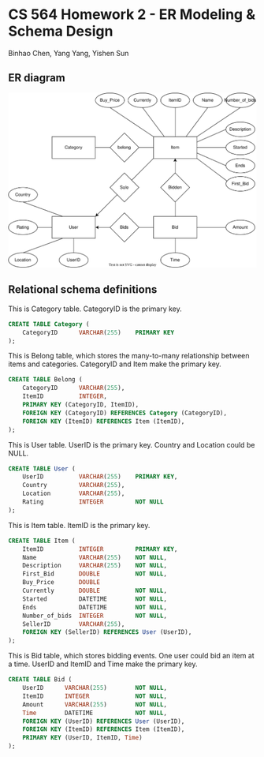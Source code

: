 # CS 564 Homework 2 - ER Modeling & Schema Design

Binhao Chen, Yang Yang, Yishen Sun

## ER diagram

![ER](assignment2.svg)

## Relational schema definitions

This is Category table. CategoryID is the primary key.

```sql
CREATE TABLE Category (
    CategoryID      VARCHAR(255)    PRIMARY KEY
);
```

This is Belong table, which stores the many-to-many relationship between items and categories. CategoryID and Item make the primary key.

```sql
CREATE TABLE Belong (
    CategoryID      VARCHAR(255),
    ItemID          INTEGER,
    PRIMARY KEY (CategoryID, ItemID),
    FOREIGN KEY (CategoryID) REFERENCES Category (CategoryID),
    FOREIGN KEY (ItemID) REFERENCES Item (ItemID),
);
```

This is User table. UserID is the primary key. Country and Location could be NULL.

```sql
CREATE TABLE User (
    UserID          VARCHAR(255)    PRIMARY KEY,
    Country         VARCHAR(255),
    Location        VARCHAR(255),
    Rating          INTEGER         NOT NULL
);
```

This is Item table. ItemID is the primary key.

```sql
CREATE TABLE Item (
    ItemID          INTEGER         PRIMARY KEY,
    Name            VARCHAR(255)    NOT NULL,
    Description     VARCHAR(255)    NOT NULL,
    First_Bid       DOUBLE          NOT NULL,
    Buy_Price       DOUBLE
    Currently       DOUBLE          NOT NULL,
    Started         DATETIME        NOT NULL,
    Ends            DATETIME        NOT NULL,
    Number_of_bids  INTEGER         NOT NULL,
    SellerID        VARCHAR(255),
    FOREIGN KEY (SellerID) REFERENCES User (UserID),
);
```

This is Bid table, which stores bidding events. One user could bid an item at a time. UserID and ItemID and Time make the primary key.

```sql
CREATE TABLE Bid (
    UserID      VARCHAR(255)        NOT NULL,
    ItemID      INTEGER             NOT NULL,
    Amount      VARCHAR(255)        NOT NULL,
    Time        DATETIME            NOT NULL,
    FOREIGN KEY (UserID) REFERENCES User (UserID),
    FOREIGN KEY (ItemID) REFERENCES Item (ItemID),
    PRIMARY KEY (UserID, ItemID, Time)
);
```
